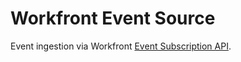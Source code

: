 # Workfront Event Source

Event ingestion via Workfront [Event Subscription API](https://support.workfront.com/hc/en-us/articles/115000135574-Event-Subscription-API).
